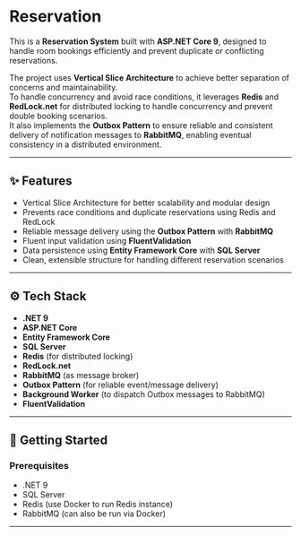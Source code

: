 #  Reservation 

This is a **Reservation System** built with **ASP.NET Core 9**, designed to handle room bookings efficiently and prevent duplicate or conflicting reservations.

The project uses **Vertical Slice Architecture** to achieve better separation of concerns and maintainability.  
To handle concurrency and avoid race conditions, it leverages **Redis** and **RedLock.net** for distributed locking to handle concurrency and prevent double booking scenarios.  
It also implements the **Outbox Pattern** to ensure reliable and consistent delivery of notification messages to **RabbitMQ**, enabling eventual consistency in a distributed environment.

---

## ✨ Features

- Vertical Slice Architecture for better scalability and modular design  
- Prevents race conditions and duplicate reservations using Redis and RedLock  
- Reliable message delivery using the **Outbox Pattern** with **RabbitMQ**  
- Fluent input validation using **FluentValidation**  
- Data persistence using **Entity Framework Core** with **SQL Server**  
- Clean, extensible structure for handling different reservation scenarios

---

## ⚙️ Tech Stack

- **.NET 9**
- **ASP.NET Core**
- **Entity Framework Core**
- **SQL Server**
- **Redis** (for distributed locking)
- **RedLock.net**
- **RabbitMQ** (as message broker)
- **Outbox Pattern** (for reliable event/message delivery)
- **Background Worker** (to dispatch Outbox messages to RabbitMQ)
- **FluentValidation**

---

## 🚀 Getting Started

### Prerequisites

- .NET 9  
- SQL Server  
- Redis (use Docker to run Redis instance)  
- RabbitMQ (can also be run via Docker)

---
